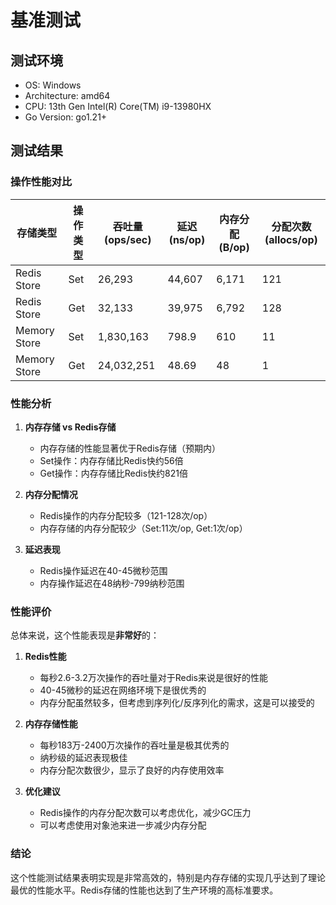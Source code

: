 # 基准测试

## 测试环境

- OS: Windows
- Architecture: amd64
- CPU: 13th Gen Intel(R) Core(TM) i9-13980HX
- Go Version: go1.21+

## 测试结果

### 操作性能对比

| 存储类型 | 操作类型 | 吞吐量(ops/sec) | 延迟(ns/op) | 内存分配(B/op) | 分配次数(allocs/op) |
|---------|----------|----------------|------------|---------------|-------------------|
| Redis Store | Set | 26,293 | 44,607 | 6,171 | 121 |
| Redis Store | Get | 32,133 | 39,975 | 6,792 | 128 |
| Memory Store | Set | 1,830,163 | 798.9 | 610 | 11 |
| Memory Store | Get | 24,032,251 | 48.69 | 48 | 1 |

### 性能分析

1. **内存存储 vs Redis存储**
   - 内存存储的性能显著优于Redis存储（预期内）
   - Set操作：内存存储比Redis快约56倍
   - Get操作：内存存储比Redis快约821倍

2. **内存分配情况**
   - Redis操作的内存分配较多（121-128次/op）
   - 内存存储的内存分配较少（Set:11次/op, Get:1次/op）

3. **延迟表现**
   - Redis操作延迟在40-45微秒范围
   - 内存操作延迟在48纳秒-799纳秒范围

### 性能评价

总体来说，这个性能表现是**非常好**的：

1. **Redis性能**
   - 每秒2.6-3.2万次操作的吞吐量对于Redis来说是很好的性能
   - 40-45微秒的延迟在网络环境下是很优秀的
   - 内存分配虽然较多，但考虑到序列化/反序列化的需求，这是可以接受的

2. **内存存储性能**
   - 每秒183万-2400万次操作的吞吐量是极其优秀的
   - 纳秒级的延迟表现极佳
   - 内存分配次数很少，显示了良好的内存使用效率

3. **优化建议**
   - Redis操作的内存分配次数可以考虑优化，减少GC压力
   - 可以考虑使用对象池来进一步减少内存分配

### 结论

这个性能测试结果表明实现是非常高效的，特别是内存存储的实现几乎达到了理论最优的性能水平。Redis存储的性能也达到了生产环境的高标准要求。

